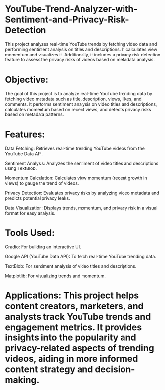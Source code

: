 # YouTube-Trend-Analyzer-with-Sentiment-and-Privacy-Risk-Detection
This project analyzes real-time YouTube trends by fetching video data and performing sentiment analysis on titles and descriptions. It calculates view momentum and visualizes it. Additionally, it includes a privacy risk detection feature to assess the privacy risks of videos based on metadata analysis.

# Objective:
The goal of this project is to analyze real-time YouTube trending data by fetching video metadata such as title, description, views, likes, and comments. It performs sentiment analysis on video titles and descriptions, calculates momentum based on recent views, and detects privacy risks based on metadata patterns.

# Features:

Data Fetching: Retrieves real-time trending YouTube videos from the YouTube Data API.

Sentiment Analysis: Analyzes the sentiment of video titles and descriptions using TextBlob.

Momentum Calculation: Calculates view momentum (recent growth in views) to gauge the trend of videos.

Privacy Detection: Evaluates privacy risks by analyzing video metadata and predicts potential privacy leaks.

Data Visualization: Displays trends, momentum, and privacy risk in a visual format for easy analysis.

# Tools Used:

Gradio: For building an interactive UI.

Google API (YouTube Data API): To fetch real-time YouTube trending data.

TextBlob: For sentiment analysis of video titles and descriptions.

Matplotlib: For visualizing trends and momentum.

# Applications: This project helps content creators, marketers, and analysts track YouTube trends and engagement metrics. It provides insights into the popularity and privacy-related aspects of trending videos, aiding in more informed content strategy and decision-making.
